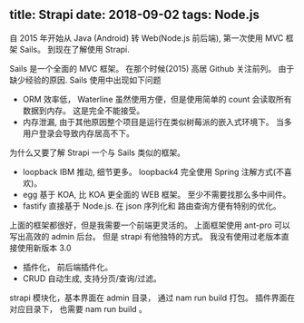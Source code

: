 title: Strapi
date: 2018-09-02
tags:  Node.js
---

自 2015 年开始从 Java (Android) 转 Web(Node.js 前后端), 第一次使用 MVC 框架 Sails。 到现在了解使用 Strapi.

Sails 是一个全面的 MVC 框架。 在那个时候(2015) 高居 Github 关注前列。 由于缺少经验的原因. Sails 使用中出现如下问题

- ORM 效率低， Waterline 虽然使用方便，但是使用简单的 count 会读取所有数据到内存。 这是完全不能接受。
- 内存泄漏, 由于其他原因整个项目是运行在类似树莓派的嵌入式环境下。 当多用户登录会导致内存居高不下。

为什么又要了解 Strapi 一个与 Sails 类似的框架。

- loopback IBM 推动, 细节更多。 loopback4 完全使用 Spring 注解方式(不喜欢)。
- egg 基于 KOA, 比 KOA 更全面的 WEB 框架。 至少不需要找那么多中间件。
- fastify 直接基于 Node.js. 在 json 序列化和 路由查询方便有特别的优化。 

上面的框架都很好，但是我需要一个前端更灵活的。 上面框架使用 ant-pro 可以写出高效的 admin 后台。 但是 strapi 有他独特的方式。 我没有使用过老版本直接使用新版本 3.0

- 插件化， 前后端插件化。
- CRUD 自动生成, 支持分页/查询/过滤。

strapi 模块化，基本界面在 admin 目录， 通过 nam run build 打包。 插件界面在对应目录下， 也需要 nam run build 。

